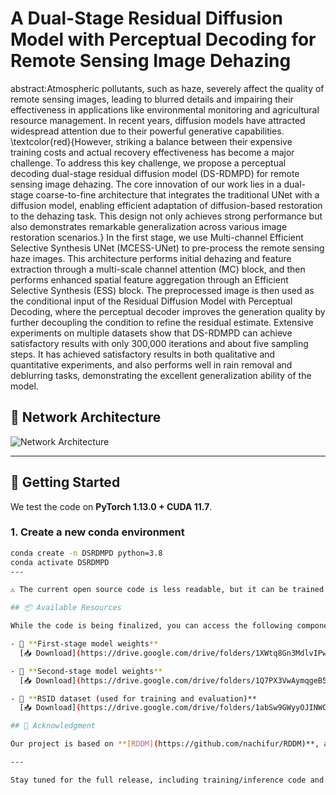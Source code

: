 # A Dual-Stage Residual Diffusion Model with Perceptual Decoding for Remote Sensing Image Dehazing

abstract:Atmospheric pollutants, such as haze, severely affect the quality of remote sensing images, leading to blurred details and impairing their effectiveness in applications like environmental monitoring and agricultural resource management. In recent years, diffusion models have attracted widespread attention due to their powerful generative capabilities. \textcolor{red}{However, striking a balance between their expensive training costs and actual recovery effectiveness has become a major challenge. To address this key challenge, we propose a perceptual decoding dual-stage residual diffusion model (DS-RDMPD) for remote sensing image dehazing. The core innovation of our work lies in a dual-stage coarse-to-fine architecture that integrates the traditional UNet with a diffusion model, enabling efficient adaptation of diffusion-based restoration to the dehazing task. This design not only achieves strong performance but also demonstrates remarkable generalization across various image restoration scenarios.}
In the first stage, we use Multi-channel Efficient Selective Synthesis UNet (MCESS-UNet) to pre-process the remote sensing haze images. This architecture performs initial dehazing and feature extraction through a multi-scale channel attention (MC) block, and then performs enhanced spatial feature aggregation through an Efficient Selective Synthesis (ESS) block. The preprocessed image is then used as the conditional input of the Residual Diffusion Model with Perceptual Decoding, where the perceptual decoder improves the generation quality by further decoupling the condition to refine the residual estimate.
Extensive experiments on multiple datasets show that DS-RDMPD can achieve satisfactory results with only 300,000 iterations and about five sampling steps. It has achieved satisfactory results in both qualitative and quantitative experiments, and also performs well in rain removal and deblurring tasks, demonstrating the excellent generalization ability of the model.

## 🧠 Network Architecture

![Network Architecture](images/network_architecture.png)

---

## 🚀 Getting Started

We test the code on **PyTorch 1.13.0 + CUDA 11.7**.

### 1. Create a new conda environment

```bash
conda create -n DSRDMPD python=3.8
conda activate DSRDMPD
---

⚠️ The current open source code is less readable, but it can be trained and tested. You only need to modify the path. Note: modify the key image size parameters. We are currently accelerating the compilation of a more readable version.

## 📦 Available Resources

While the code is being finalized, you can access the following components:

- 🔹 **First-stage model weights**  
  [📥 Download](https://drive.google.com/drive/folders/1XWtq8Gn3MdlvIPw7_S750vFG7iy634AQ?usp=drive_link)

- 🔹 **Second-stage model weights**  
  [📥 Download](https://drive.google.com/drive/folders/1Q7PX3VwAymqgeB5IXvYIG3o7mdv3cFez?usp=drive_link)

- 🔹 **RSID dataset (used for training and evaluation)**  
  [📥 Download](https://drive.google.com/drive/folders/1abSw9GWyyOJINWCRNHBUoJBBw3FCttaS?usp=drive_link)

## 🙏 Acknowledgment

Our project is based on **[RDDM](https://github.com/nachifur/RDDM)**, and we are very grateful for this excellent work. Their contributions laid the foundation for our advancements in diffusion-based remote sensing image restoration.

---

Stay tuned for the full release, including training/inference code and detailed documentation. If you have any questions, please feel free to contact us at 3089777698qq.com
